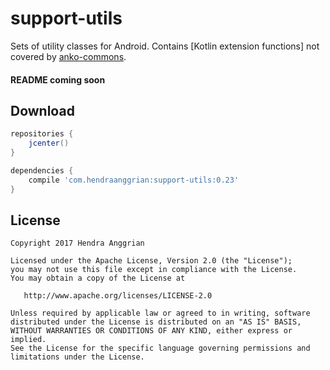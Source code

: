 support-utils
=============
Sets of utility classes for Android.
Contains [Kotlin extension functions] not covered by [anko-commons].

#### README coming soon

Download
--------
```gradle
repositories {
    jcenter()
}

dependencies {
    compile 'com.hendraanggrian:support-utils:0.23'
}
```

License
-------
    Copyright 2017 Hendra Anggrian

    Licensed under the Apache License, Version 2.0 (the "License");
    you may not use this file except in compliance with the License.
    You may obtain a copy of the License at

       http://www.apache.org/licenses/LICENSE-2.0

    Unless required by applicable law or agreed to in writing, software
    distributed under the License is distributed on an "AS IS" BASIS,
    WITHOUT WARRANTIES OR CONDITIONS OF ANY KIND, either express or implied.
    See the License for the specific language governing permissions and
    limitations under the License.

[extension functions]: https://kotlinlang.org/docs/reference/extensions.html
[anko-commons]: https://github.com/Kotlin/anko